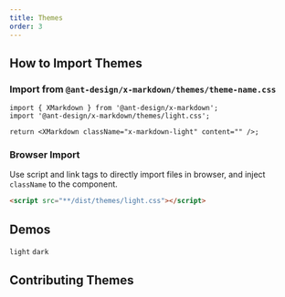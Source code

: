 ```yaml
---
title: Themes
order: 3
---
```


## How to Import Themes

### Import from `@ant-design/x-markdown/themes/theme-name.css`

```tsx
import { XMarkdown } from '@ant-design/x-markdown';
import '@ant-design/x-markdown/themes/light.css';

return <XMarkdown className="x-markdown-light" content="" />;
```

### Browser Import

Use script and link tags to directly import files in browser, and inject `className` to the component.

```html
<script src="**/dist/themes/light.css"></script>
```

## Demos

<!-- prettier-ignore -->
<code src="./demo/themes/light.tsx">light</code>
<code src="./demo/themes/dark.tsx">dark</code>

## Contributing Themes
